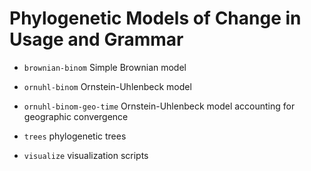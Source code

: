 # Phylogenetic Models of Change in Usage and Grammar

* `brownian-binom` Simple Brownian model

* `ornuhl-binom` Ornstein-Uhlenbeck model

* `ornuhl-binom-geo-time` Ornstein-Uhlenbeck model accounting for geographic convergence

* `trees` phylogenetic trees

* `visualize` visualization scripts
